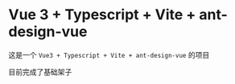 # Vue 3 + Typescript + Vite + ant-design-vue

这是一个 `Vue3 + Typescript + Vite + ant-design-vue` 的项目

目前完成了基础架子

